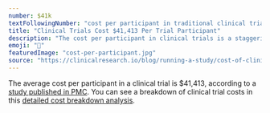```yaml
---
number: $41k
textFollowingNumber: "cost per participant in traditional clinical trials"
title: "Clinical Trials Cost $41,413 Per Trial Participant"
description: "The cost per participant in clinical trials is a staggering $41,413"
emoji: "👥"
featuredImage: "cost-per-participant.jpg"
source: "https://clinicalresearch.io/blog/running-a-study/cost-of-clinical-trials-breakdown/"
---
```

The average cost per participant in a clinical trial is $41,413, according to a [study published in PMC](https://pmc.ncbi.nlm.nih.gov/articles/PMC7295430/). You can see a breakdown of clinical trial costs in this [detailed cost breakdown analysis](https://clinicalresearch.io/blog/running-a-study/cost-of-clinical-trials-breakdown/).
